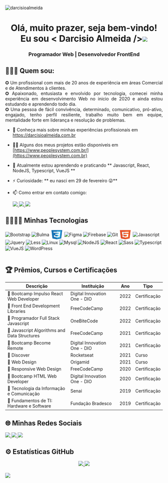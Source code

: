 <p align="left"> <img src="https://komarev.com/ghpvc/?username=darcisioalmeida" alt="darcisioalmeida" /> </p>
<h1 align="center">Olá, muito prazer, seja bem-vindo! Eu sou < Darcisio Almeida /><img src="https://raw.githubusercontent.com/kaueMarques/kaueMarques/master/hi.gif" width="30px"></h1>
<h3 align="center">Programador Web | Desenvolvedor FrontEnd </h3> 

## 🧑🏽‍💻 Quem sou:
<div>
  <p align="justify">
    ✪ Um profissional com mais de 20 anos de experiência em áreas Comercial e de Atendimentos à clientes. <br>
    ✪ Apaixonado, entusiasta e envolvido por tecnologia, comecei minha experiência em desenvolvimento Web no inicio de 2020
    e ainda estou estudando e aprendendo todo dia. <br>
    ✪ Uma pessoa de fácil convivência, determinado, comunicativo, pró-ativo, engajado, tenho perfil resiliente, trabalho 
    muito bem em equipe, mentalidade forte em liderança e resolução de problemas. 
  </p>
  
- 🔭 Conheça mais sobre minhas experiências profissionais em https://darcisioalmeida.com.br 

- 👨‍💻 Alguns dos meus projetos estão disponíveis em [https://www.peoplesystem.com.br/](https://www.peoplesystem.com.br)   

- 🌱 Atualmente estou aprendendo e praticando ** Javascript, React, NodeJS, Typescript, VueJS **

- ⚡ Curiosidade: ** eu nasci em 29 de fevereiro 😜**

- 📫 Como entrar em contato comigo:
  
  <div>
    <a href="mailto:darcisioalmeida@gmail.com" target="_blank">
      <img src="https://img.shields.io/badge/Gmail-D14836?style=for-the-badge&logo=gmail&logoColor=white">
    </a>
    <a href="https://t.me/+5511949564267" target="_blank">
      <img src="https://img.shields.io/badge/Telegram-2CA5E0?style=for-the-badge&logo=telegram&logoColor=white">
    </a>
    <a href="https://wa.me/+5511949564267" target="_blank">
      <img src="https://img.shields.io/badge/WhatsApp-25D366?style=for-the-badge&logo=whatsapp&logoColor=white">
    </a> 
   </div>
</div>

## 👨🏽‍💻🚀 Minhas Tecnologias  

<div style="display: inline_block">
  <img align="center" title="Bootstrap" alt="Bootstrap" height="30" width="40" src="https://cdn.jsdelivr.net/gh/devicons/devicon/icons/bootstrap/bootstrap-original.svg">
  <img align="center" title="Bulma" alt="Bulma" height="30" width="40" src="https://cdn.jsdelivr.net/gh/devicons/devicon/icons/bulma/bulma-plain.svg">
  <img align="center" title="CSS3" alt="CSS" height="30" width="40" src="https://raw.githubusercontent.com/devicons/devicon/master/icons/css3/css3-original.svg">
  <img align="center" title="Figma" alt="Figma" height="30" width="40" src="https://cdn.jsdelivr.net/gh/devicons/devicon/icons/figma/figma-original.svg">
  <img align="center" title="Firebase" alt="Firebase" height="30" width="40" src="https://cdn.jsdelivr.net/gh/devicons/devicon/icons/firebase/firebase-plain.svg">
  <img align="center" title="Git" alt="Git" height="30" width="40" src="https://cdn.jsdelivr.net/gh/devicons/devicon/icons/git/git-original.svg">
  <img align="center" title="HTML5" alt="HTML" height="30" width="40" src="https://raw.githubusercontent.com/devicons/devicon/master/icons/html5/html5-original.svg">
  <img align="center" title="Javascript" alt="Javascript" height="30" width="40" src="https://cdn.jsdelivr.net/gh/devicons/devicon/icons/javascript/javascript-original.svg">
  <img align="center" title="Jquery" alt="Jquery" height="30" width="40" src="https://cdn.jsdelivr.net/gh/devicons/devicon/icons/jquery/jquery-original.svg">
  <img align="center" title="Less" alt="Less" height="30" width="40" src="https://cdn.jsdelivr.net/gh/devicons/devicon/icons/less/less-plain-wordmark.svg">
  <img align="center" title="Linux" alt="Linux" height="30" width="40" src="https://cdn.jsdelivr.net/gh/devicons/devicon/icons/linux/linux-original.svg">
  <img align="center" title="Mysql" alt="Mysql" height="30" width="40" src="https://cdn.jsdelivr.net/gh/devicons/devicon/icons/mysql/mysql-original.svg">
  <img align="center" title="NodeJS" alt="NodeJS" height="30" width="40" src="https://cdn.jsdelivr.net/gh/devicons/devicon/icons/nodejs/nodejs-original.svg">
  <img align="center" title="React" alt="React" height="30" width="40" src="https://cdn.jsdelivr.net/gh/devicons/devicon/icons/react/react-original.svg">
  <img align="center" title="Sass" alt="Sass" height="30" width="40" src="https://cdn.jsdelivr.net/gh/devicons/devicon/icons/sass/sass-original.svg">
  <img align="center" title="Typescript" alt="Typescript" height="30" width="40" src="https://cdn.jsdelivr.net/gh/devicons/devicon/icons/typescript/typescript-original.svg">
  <img align="center" title="VueJS" alt="VueJS" height="30" width="40" src="https://cdn.jsdelivr.net/gh/devicons/devicon/icons/vuejs/vuejs-original.svg">
  <img align="center" title="WordPress" alt="WordPress" height="30" width="40" src="https://cdn.jsdelivr.net/gh/devicons/devicon/icons/wordpress/wordpress-original.svg" />
</div><br>

## 🏆 Prêmios, Cursos e Certificações

Descrição   | Instituição   | Ano | Tipo
--------- | --------- | ------ | ------
🏅 Bootcamp Impulso React Web Developer | Digital Innovation One - DIO | 2022 | Certificação
🏅 Front End Development Libraries | FreeCodeCamp | 2022 | Certificação
🏅 Programador Full Stack Javascript | OneBiteCode | 2022 | Certificação
🏅 Javascript Algorithms and Data Structures | FreeCodeCamp | 2021 | Certificação
🏅 Bootcamp Become Remote | Digital Innovation One - DIO | 2021 | Certificação
🏅 Discover | Rocketseat | 2021 | Curso
🏅 Web Design | Origamid | 2021 | Curso
🏅 Responsive Web Design | FreeCodeCamp | 2020 | Certificação
🏅 Bootcamp HTML Web Developer | Digital Innovation One - DIO | 2020 | Certificação
🏅 Tecnologia da Informação e Comunicação | Senai | 2019 | Certificação
🏅 Fundamentos de TI: Hardware e Software | Fundação Bradesco | 2019 | Certificação

## 🌐 Minhas Redes Sociais

<div> 
  <a href="https://www.facebook.com/darcisio.almeida" target="_blank">
    <img src="https://img.shields.io/badge/Facebook-1877F2?style=for-the-badge&logo=facebook&logoColor=white" target="_blank">
  </a>
  <a href="https://instagram.com/darcisioalmeida" target="_blank">
    <img src="https://img.shields.io/badge/-Instagram-%23E4405F?style=for-the-badge&logo=instagram&logoColor=white">
  </a>
  <a href="https://www.linkedin.com/in/darcisioalmeida" target="_blank">
    <img src="https://img.shields.io/badge/-LinkedIn-%230077B5?style=for-the-badge&logo=linkedin&logoColor=white">
  </a> 
</div>


## ⚙️ Estatísticas GitHub

<div align="center">
  <a href="https://github.com/darcisioalmeida">
  <img height="170em" src="https://github-readme-stats.vercel.app/api?username=darcisioalmeida&show_icons=true&theme=dark&include_all_commits=true&count_private=true">
  <img height="170em" src="https://github-readme-stats.vercel.app/api/top-langs/?username=darcisioalmeida&layout=compact&langs_count=7&theme=dark">
</div><br>
  
<img align="center" src="https://img.shields.io/static/v1?label=DEV&message=Darcisio Almeida&color=7159c1&style=for-the-badge&logo=ghost"/>

<!--
**DarcisioAlmeida/darcisioalmeida** is a ✨ _special_ ✨ repository because its `README.md` (this file) appears on your GitHub profile.

Here are some ideas to get you started:

- 🔭 I’m currently working on ...
- 🌱 I’m currently learning ...
- 👯 I’m looking to collaborate on ...
- 🤔 I’m looking for help with ...
- 🤔 I’m looking for help for my personal development 
- 💬 Ask me about ...
- 📫 How to reach me: ...
- 😄 Pronouns: ...
- ⚡ Fun fact: ...
-->
